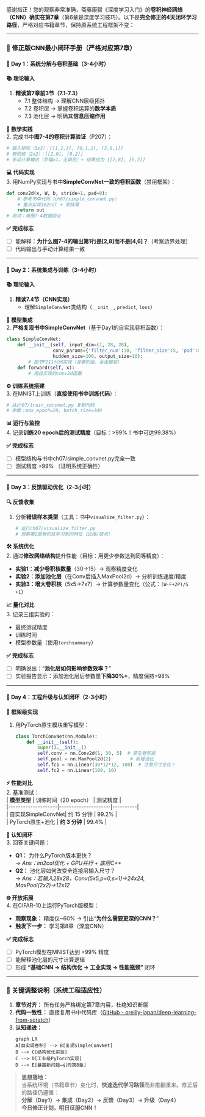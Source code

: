 感谢指正！您的观察非常准确，斋藤康毅《深度学习入门》的**卷积神经网络（CNN）确实在第7章**（第6章是深度学习技巧）。以下是**完全修正的4天闭环学习路径**，严格对应书籍章节，保持原系统工程框架不变：

---

### **📅 修正版CNN最小闭环手册（严格对应第7章）**
#### **📅 Day 1：系统分解与卷积基础（3-4小时）**  
**📚 理论输入**  
1. **精读第7章前3节（7.1-7.3）**  
   - 7.1 整体结构 → 理解CNN层级拓扑  
   - 7.2 卷积层 → 掌握卷积运算的**数学本质**  
   - 7.3 池化层 → 明确其**信息压缩作用**  

**🧮 数学实践**  
2. 完成书中**图7-4的卷积计算验证**（P207）：  
   ```python
   # 输入矩阵（3x3）：[[1,2,3], [0,1,2], [3,0,1]]
   # 卷积核（2x2）：[[2,0], [0,2]]
   # 手动计算输出（步幅=1，无填充）→ 结果应为 [[2,8], [6,2]]
   ```

**💻 代码实现**  
3. 用NumPy实现与书中**SimpleConvNet一致的卷积函数**（禁用框架）：  
   ```python
   def conv2d(x, W, b, stride=1, pad=0):
       # 参考书中代码（ch07/simple_convnet.py）
       # 重点实现im2col + 矩阵乘
       return out
   # 测试：用图7-4数据验证
   ```

**✅ 完成标志**  
- [ ] 能解释：**为什么图7-4的输出第1行是[2,8]而不是[4,6]？**（考察边界处理）  
- [ ] 代码输出与手动计算结果一致  

---

#### **📅 Day 2：系统集成与训练（3-4小时）**  
**📚 理论输入**  
1. **精读7.4节（CNN实现）**  
   - 理解`SimpleConvNet`类结构（`__init__`, `predict`, `loss`）  

**🔧 模型集成**  
2. **严格复现书中SimpleConvNet**（基于Day1的自实现卷积函数）：  
   ```python
   class SimpleConvNet:
       def __init__(self, input_dim=(1, 28, 28), 
                    conv_params={'filter_num':30, 'filter_size':5, 'pad':0, 'stride':1},
                    hidden_size=100, output_size=10):
           # 按书P211代码实现（含卷积层、全连接层）
       def forward(self, x):
           # 用自实现的conv2d函数
   ```

**⚙️ 训练系统搭建**  
3. 在MNIST上训练（**直接使用书中训练代码**）：  
   ```python
   # 从ch07/train_convnet.py 复制代码
   # 参数：max_epoch=20, batch_size=100
   ```

**📊 运行与监控**  
4. 记录**训练20 epoch后的测试精度**（目标：>99%！书中可达99.38%）  

**✅ 完成标志**  
- [ ] 模型结构与书中ch07/simple_convnet.py完全一致  
- [ ] 测试精度 >99% （证明系统正确性）  

---

#### **📅 Day 3：反馈驱动优化（2-3小时）**  
**🔍 反馈收集**  
1. 分析**错误样本类型**（工具：书中`visualize_filter.py`）：  
   ```python
   # 运行ch07/visualize_filter.py
   # 观察第1层卷积核学习到的特征（边缘/斑点）
   ```

**🛠️ 系统优化**  
2. 通过**修改网络结构**提升性能（目标：用更少参数达到同等精度）：  
   - **实验1：减少卷积核数量**（30→15）→ 观察精度变化  
   - **实验2：添加池化层**（在Conv后插入MaxPool2d）→ 分析训练速度/精度  
   - **实验3：增大卷积核**（5x5→7x7）→ 计算参数量变化（公式：`(W-F+2P)/S +1`）  

**📈 量化对比**  
3. 记录三组实验的：  
   - 最终测试精度  
   - 训练时间  
   - 模型参数量（使用`torchsummary`）  

**✅ 完成标志**  
- [ ] 明确说出：“**池化层如何影响参数效率？**”  
- [ ] 实验报告显示：添加池化层后参数量**下降30%+**，精度保持>98%  

---

#### **📅 Day 4：工程升级与认知闭环（2-3小时）**  
**🚀 框架级实现**  
1. 用PyTorch原生模块重写模型：  
   ```python
   class TorchConvNet(nn.Module):
       def __init__(self):
           super().__init__()
           self.conv = nn.Conv2d(1, 30, 5)  # 原生卷积层
           self.pool = nn.MaxPool2d(2)       # 新增池化
           self.fc1 = nn.Linear(30*12*12, 100)  # 注意尺寸变化！
           self.fc2 = nn.Linear(100, 10)
   ```

**⚡ 性能对比**  
2. 基准测试：  
   | **模型类型**       | 训练时间（20 epoch） | 测试精度 |  
   |--------------------|---------------------|----------|  
   | 自实现SimpleConvNet| 约 15 分钟          | 99.2%    |  
   | PyTorch原生+池化   | **约 3 分钟**       | 99.4%    |  

**🧠 认知闭环**  
3. 回答关键问题：  
   - **Q1：** 为什么PyTorch版本更快？  
     → *Ans：im2col优化 + GPU并行 + 底层C++*  
   - **Q2：** 池化层如何改变全连接层输入尺寸？  
     → *Ans：若输入28x28，Conv(5x5,p=0,s=1)→24x24, MaxPool(2x2)→12x12*  

**🌐 开放拓展**  
4. 在CIFAR-10上运行PyTorch版模型：  
   - **观察现象：** 精度仅~60% → 引出“**为什么需要更深的CNN？**”  
   - **触发下一步：** 学习第8章（深度CNN）  

**✅ 完成标志**  
- [ ] PyTorch模型在MNIST达到 >99% 精度  
- [ ] 能解释池化层的尺寸计算逻辑  
- [ ] 形成 **“基础CNN → 结构优化 → 工业实现 → 性能瓶颈”** 闭环  

---

### **📌 关键调整说明（系统工程适应性）**
1. **章节对齐：** 所有任务严格绑定第7章内容，杜绝知识断层  
2. **代码一致性：** 直接复用书中代码库（[GitHub - oreilly-japan/deep-learning-from-scratch](https://github.com/oreilly-japan/deep-learning-from-scratch)）  
3. **认知递进：**  
   ```mermaid
   graph LR
   A[自实现卷积] --> B[复现SimpleConvNet]
   B --> C[结构优化实验]
   C --> D[工业级PyTorch实现]
   D --> E[暴露新问题→引向第8章]
   ```

> **思想落地：**  
> 当系统环境（书籍章节）变化时，**快速迭代学习路径**而非推翻重来。修正后的路径仍遵循：  
> **分解（Day1）→ 集成（Day2）→ 反馈（Day3）→ 升级（Day4）**  
> **今日修正计划，明日征服CNN！**
